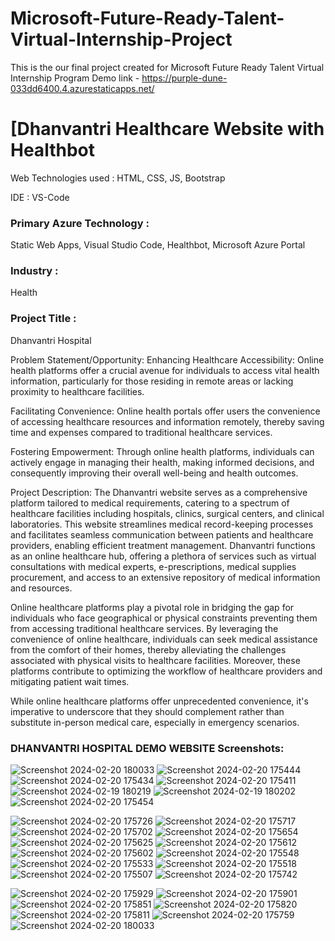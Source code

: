 
# Microsoft-Future-Ready-Talent-Virtual-Internship-Project

This is the our final project created for Microsoft Future Ready Talent Virtual Internship Program
Demo link - https://purple-dune-033dd6400.4.azurestaticapps.net/

# [Dhanvantri Healthcare Website with Healthbot

Web Technologies used : HTML, CSS, JS, Bootstrap

IDE : VS-Code

### Primary Azure Technology :
Static Web Apps, Visual Studio Code, Healthbot, Microsoft Azure Portal

### Industry :
Health

### Project Title :
Dhanvantri Hospital


Problem Statement/Opportunity:
Enhancing Healthcare Accessibility: Online health platforms offer a crucial avenue for individuals to access vital health information, particularly for those residing in remote areas or lacking proximity to healthcare facilities.

Facilitating Convenience: Online health portals offer users the convenience of accessing healthcare resources and information remotely, thereby saving time and expenses compared to traditional healthcare services.

Fostering Empowerment: Through online health platforms, individuals can actively engage in managing their health, making informed decisions, and consequently improving their overall well-being and health outcomes.

Project Description:
The Dhanvantri website serves as a comprehensive platform tailored to medical requirements, catering to a spectrum of healthcare facilities including hospitals, clinics, surgical centers, and clinical laboratories. This website streamlines medical record-keeping processes and facilitates seamless communication between patients and healthcare providers, enabling efficient treatment management. Dhanvantri functions as an online healthcare hub, offering a plethora of services such as virtual consultations with medical experts, e-prescriptions, medical supplies procurement, and access to an extensive repository of medical information and resources.

Online healthcare platforms play a pivotal role in bridging the gap for individuals who face geographical or physical constraints preventing them from accessing traditional healthcare services. By leveraging the convenience of online healthcare, individuals can seek medical assistance from the comfort of their homes, thereby alleviating the challenges associated with physical visits to healthcare facilities. Moreover, these platforms contribute to optimizing the workflow of healthcare providers and mitigating patient wait times.

While online healthcare platforms offer unprecedented convenience, it's imperative to underscore that they should complement rather than substitute in-person medical care, especially in emergency scenarios.

### DHANVANTRI HOSPITAL DEMO WEBSITE Screenshots:
![Screenshot 2024-02-20 180033](https://github.com/athrvadeshmukh/Microsoft-Future-Ready-Talent-Internship-Project/assets/112002659/c94ac6a1-a7af-4fd7-9863-9a8d65c5b470)
![Screenshot 2024-02-20 175444](https://github.com/athrvadeshmukh/Microsoft-Future-Ready-Talent-Internship-Project/assets/112002659/3b35f87c-4e6f-4ff7-bf75-5e18d76cac49)
![Screenshot 2024-02-20 175434](https://github.com/athrvadeshmukh/Microsoft-Future-Ready-Talent-Internship-Project/assets/112002659/bf205d7b-9254-409f-a1d6-d429096f3256)
![Screenshot 2024-02-20 175411](https://github.com/athrvadeshmukh/Microsoft-Future-Ready-Talent-Internship-Project/assets/112002659/c478729a-2575-4673-9c25-bd399fdea40b)
![Screenshot 2024-02-19 180219](https://github.com/athrvadeshmukh/Microsoft-Future-Ready-Talent-Internship-Project/assets/112002659/b1d544dc-72d4-4f3d-bda6-532d0944437b)
![Screenshot 2024-02-19 180202](https://github.com/athrvadeshmukh/Microsoft-Future-Ready-Talent-Internship-Project/assets/112002659/9639619b-9b46-49dc-84a1-41d3bfb2e9f8)
![Screenshot 2024-02-20 175454](https://github.com/athrvadeshmukh/Microsoft-Future-Ready-Talent-Internship-Project/assets/112002659/88ff663b-0dd1-43be-9a4c-cc8b20e85be2)


![Screenshot 2024-02-20 175726](https://github.com/athrvadeshmukh/Microsoft-Future-Ready-Talent-Internship-Project/assets/112002659/ba0dfd13-0d0d-42c8-8142-8a3aa951d372)
![Screenshot 2024-02-20 175717](https://github.com/athrvadeshmukh/Microsoft-Future-Ready-Talent-Internship-Project/assets/112002659/9d11b6d8-9aae-4171-af01-2680206ddf8b)
![Screenshot 2024-02-20 175702](https://github.com/athrvadeshmukh/Microsoft-Future-Ready-Talent-Internship-Project/assets/112002659/89b459fb-204d-4606-9146-5561b3431b06)
![Screenshot 2024-02-20 175654](https://github.com/athrvadeshmukh/Microsoft-Future-Ready-Talent-Internship-Project/assets/112002659/95394f81-713d-478e-9945-43f7ae203436)
![Screenshot 2024-02-20 175625](https://github.com/athrvadeshmukh/Microsoft-Future-Ready-Talent-Internship-Project/assets/112002659/9aa594a0-ac7c-4d02-a0a1-bc5f6b21ef46)
![Screenshot 2024-02-20 175612](https://github.com/athrvadeshmukh/Microsoft-Future-Ready-Talent-Internship-Project/assets/112002659/51015239-9359-40e7-9b4a-e9083f5c4ec5)
![Screenshot 2024-02-20 175602](https://github.com/athrvadeshmukh/Microsoft-Future-Ready-Talent-Internship-Project/assets/112002659/189a19ad-6dca-4f78-beba-aa4c82bc51f2)
![Screenshot 2024-02-20 175548](https://github.com/athrvadeshmukh/Microsoft-Future-Ready-Talent-Internship-Project/assets/112002659/cd99e736-9fab-4d2e-9957-696bb102a971)
![Screenshot 2024-02-20 175533](https://github.com/athrvadeshmukh/Microsoft-Future-Ready-Talent-Internship-Project/assets/112002659/25c1b360-bbaf-467b-9916-fcd54b9e4e8b)
![Screenshot 2024-02-20 175518](https://github.com/athrvadeshmukh/Microsoft-Future-Ready-Talent-Internship-Project/assets/112002659/004fe613-9916-4a8f-a789-7f62fbb041dd)
![Screenshot 2024-02-20 175507](https://github.com/athrvadeshmukh/Microsoft-Future-Ready-Talent-Internship-Project/assets/112002659/7bb8b06f-58fd-4376-b761-3c0c0f85a465)
![Screenshot 2024-02-20 175742](https://github.com/athrvadeshmukh/Microsoft-Future-Ready-Talent-Internship-Project/assets/112002659/477310fe-2092-4252-86f1-5fa84b5d9761)

![Screenshot 2024-02-20 175929](https://github.com/athrvadeshmukh/Microsoft-Future-Ready-Talent-Internship-Project/assets/112002659/4968d61c-c9f5-4e08-bdd8-f943eb9035b0)
![Screenshot 2024-02-20 175901](https://github.com/athrvadeshmukh/Microsoft-Future-Ready-Talent-Internship-Project/assets/112002659/06ecf299-6386-4bf7-b149-641a401af849)
![Screenshot 2024-02-20 175851](https://github.com/athrvadeshmukh/Microsoft-Future-Ready-Talent-Internship-Project/assets/112002659/167ae8cd-90b2-4ccf-9de9-709597af97a2)
![Screenshot 2024-02-20 175820](https://github.com/athrvadeshmukh/Microsoft-Future-Ready-Talent-Internship-Project/assets/112002659/fbec1093-6c38-4530-831e-5e4b0fb3eeda)
![Screenshot 2024-02-20 175811](https://github.com/athrvadeshmukh/Microsoft-Future-Ready-Talent-Internship-Project/assets/112002659/a723c99a-3daf-4af2-ab3b-7f27aa61fca2)
![Screenshot 2024-02-20 175759](https://github.com/athrvadeshmukh/Microsoft-Future-Ready-Talent-Internship-Project/assets/112002659/caa2cf80-d63e-489a-8e88-9e2b6d30ddf7)
![Screenshot 2024-02-20 180033](https://github.com/athrvadeshmukh/Microsoft-Future-Ready-Talent-Internship-Project/assets/112002659/c94ac6a1-a7af-4fd7-9863-9a8d65c5b470)









